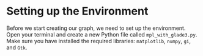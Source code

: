 # Setting up the Environment

Before we start creating our graph, we need to set up the environment. Open your terminal and create a new Python file called `mpl_with_glade3.py`. Make sure you have installed the required libraries: `matplotlib`, `numpy`, `gi`, and `Gtk`.
